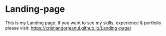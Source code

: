 # Landing-page
This is my Landing page. If you want to see my skills, experience & portfolio please visit: 
https://cristiangorjeanul.github.io/Landing-page/

